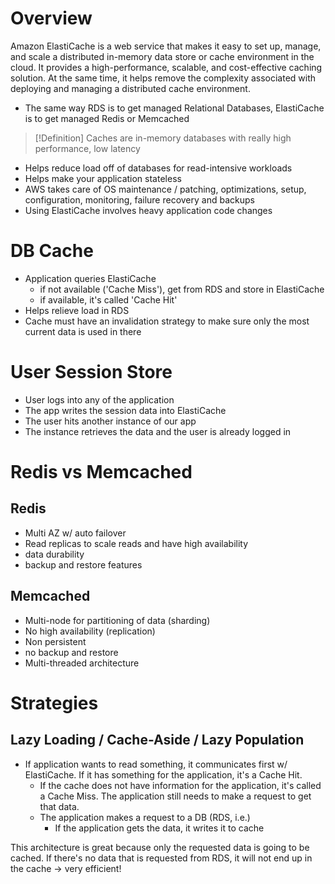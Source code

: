 # Overview

Amazon ElastiCache is a web service that makes it easy to set up, manage, and scale a distributed in-memory data store or cache environment in the cloud. It provides a high-performance, scalable, and cost-effective caching solution. At the same time, it helps remove the complexity associated with deploying and managing a distributed cache environment.

- The same way RDS is to get managed Relational Databases, ElastiCache is to get managed Redis or Memcached 

>[!Definition]
>Caches are in-memory databases with really high performance, low latency

- Helps reduce load off of databases for read-intensive workloads
- Helps make your application stateless
- AWS takes care of OS maintenance / patching, optimizations, setup, configuration, monitoring, failure recovery and backups
- Using ElastiCache involves heavy application code changes

# DB Cache

- Application queries ElastiCache
	- if not available ('Cache Miss'), get from RDS and store in ElastiCache
	- if available, it's called 'Cache Hit'
- Helps relieve load in RDS
- Cache must have an invalidation strategy to make sure only the most current data is used in there

# User Session Store

- User logs into any of the application
- The app writes the session data into ElastiCache
- The user hits another instance of our app
- The instance retrieves the data and the user is already logged in

# Redis vs Memcached

## Redis

- Multi AZ w/ auto failover
- Read replicas to scale reads and have high availability
- data durability
- backup and restore features

## Memcached

- Multi-node for partitioning of data (sharding)
- No high availability (replication)
- Non persistent
- no backup and restore
- Multi-threaded architecture

# Strategies

## Lazy Loading / Cache-Aside / Lazy Population

- If application wants to read something, it communicates first w/ ElastiCache. If it has something for the application, it's a Cache Hit. 
	- If the cache does not have information for the application, it's called a Cache Miss. The application still needs to make a request to get that data.
	- The application makes a request to a DB (RDS, i.e.)
		- If the application gets the data, it writes it to cache

This architecture is great because only the requested data is going to be cached. If there's no data that is requested from RDS, it will not end up in the cache -> very efficient!



